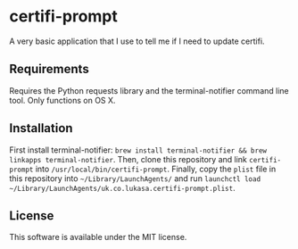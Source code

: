 # certifi-prompt

A very basic application that I use to tell me if I need to update certifi.

## Requirements

Requires the Python requests library and the terminal-notifier command line
tool. Only functions on OS X.

## Installation

First install terminal-notifier:
`brew install terminal-notifier && brew linkapps terminal-notifier`. Then,
clone this repository and link `certifi-prompt` into
`/usr/local/bin/certifi-prompt`. Finally, copy the `plist` file in this
repository into `~/Library/LaunchAgents/` and run
`launchctl load ~/Library/LaunchAgents/uk.co.lukasa.certifi-prompt.plist`.

## License

This software is available under the MIT license.

